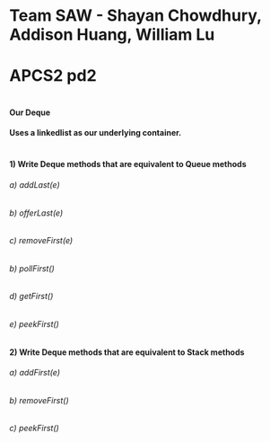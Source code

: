 # Team SAW - Shayan Chowdhury, Addison Huang, William Lu
# APCS2 pd2
#
#### Our Deque
#### Uses a linkedlist as our underlying container.
#
#
#### 1) Write Deque methods that are equivalent to Queue methods
###### a) addLast(e)
###### b) offerLast(e)
###### c) removeFirst(e) 
###### b) pollFirst()
###### d) getFirst()
###### e) peekFirst()
#### 2) Write Deque methods that are equivalent to Stack methods
###### a) addFirst(e)
###### b) removeFirst()
###### c) peekFirst()
